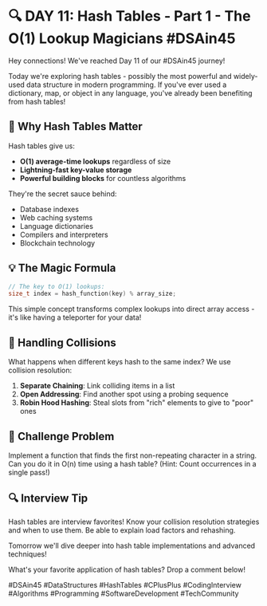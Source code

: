 # 🔍 DAY 11: Hash Tables - Part 1 - The O(1) Lookup Magicians #DSAin45

Hey connections! We've reached Day 11 of our #DSAin45 journey!

Today we're exploring hash tables - possibly the most powerful and widely-used data structure in modern programming. If you've ever used a dictionary, map, or object in any language, you've already been benefiting from hash tables!

## 🤔 Why Hash Tables Matter

Hash tables give us:
- **O(1) average-time lookups** regardless of size
- **Lightning-fast key-value storage**
- **Powerful building blocks** for countless algorithms

They're the secret sauce behind:
- Database indexes
- Web caching systems
- Language dictionaries
- Compilers and interpreters
- Blockchain technology

## 💡 The Magic Formula

```cpp
// The key to O(1) lookups:
size_t index = hash_function(key) % array_size;
```

This simple concept transforms complex lookups into direct array access - it's like having a teleporter for your data!

## 🧠 Handling Collisions

What happens when different keys hash to the same index? We use collision resolution:

1. **Separate Chaining**: Link colliding items in a list
2. **Open Addressing**: Find another spot using a probing sequence
3. **Robin Hood Hashing**: Steal slots from "rich" elements to give to "poor" ones

## 🚀 Challenge Problem

Implement a function that finds the first non-repeating character in a string. Can you do it in O(n) time using a hash table? (Hint: Count occurrences in a single pass!)

## 🔍 Interview Tip

Hash tables are interview favorites! Know your collision resolution strategies and when to use them. Be able to explain load factors and rehashing.

Tomorrow we'll dive deeper into hash table implementations and advanced techniques!

What's your favorite application of hash tables? Drop a comment below!

#DSAin45 #DataStructures #HashTables #CPlusPlus #CodingInterview #Algorithms #Programming #SoftwareDevelopment #TechCommunity